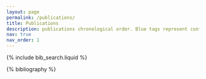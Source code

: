 ```yaml
---
layout: page
permalink: /publications/
title: Publications
description: publications chronological order. Blue tags represent conference papers, pink represent journal papers, and gray represent currently unpublished work.
nav: true
nav_order: 1
---
```


<!-- _pages/publications.md -->

<!-- Bibsearch Feature -->

{% include bib_search.liquid %}

<div class="publications">

{% bibliography %}

</div>
